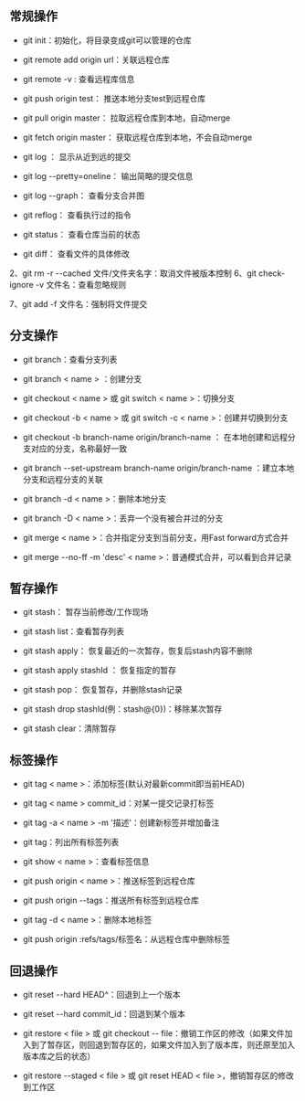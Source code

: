 ## 常规操作
- git init：初始化，将目录变成git可以管理的仓库

- git remote add origin url：关联远程仓库
- git remote -v : 查看远程库信息

- git push origin test： 推送本地分支test到远程仓库
- git pull origin master： 拉取远程仓库到本地，自动merge
- git fetch origin master： 获取远程仓库到本地，不会自动merge

- git log ： 显示从近到远的提交
- git log --pretty=oneline： 输出简略的提交信息
- git log --graph： 查看分支合并图

- git reflog： 查看执行过的指令

- git status： 查看仓库当前的状态
- git diff： 查看文件的具体修改

2、git rm -r --cached 文件/文件夹名字：取消文件被版本控制
6、git check-ignore -v 文件名：查看忽略规则

7、git add -f 文件名：强制将文件提交

## 分支操作
- git branch：查看分支列表

- git branch < name > ：创建分支
- git checkout < name > 或 git switch < name >：切换分支
- git checkout -b < name > 或 git switch -c < name >：创建并切换到分支
- git checkout -b branch-name origin/branch-name ： 在本地创建和远程分支对应的分支，名称最好一致
- git branch --set-upstream branch-name origin/branch-name ：建立本地分支和远程分支的关联

- git branch -d < name >：删除本地分支
- git branch -D < name >：丢弃一个没有被合并过的分支

- git merge < name >：合并指定分支到当前分支，用Fast forward方式合并
- git merge --no-ff -m 'desc' < name >：普通模式合并，可以看到合并记录

## 暂存操作
- git stash： 暂存当前修改/工作现场
- git stash list：查看暂存列表
- git stash apply： 恢复最近的一次暂存，恢复后stash内容不删除
- git stash apply stashId ： 恢复指定的暂存
- git stash pop： 恢复暂存，并删除stash记录

- git stash drop stashId(例：stash@{0})：移除某次暂存
- git stash clear：清除暂存

## 标签操作
- git tag < name >：添加标签(默认对最新commit即当前HEAD)
- git tag < name > commit_id：对某一提交记录打标签
- git tag -a < name > -m '描述'：创建新标签并增加备注

- git tag：列出所有标签列表
- git show < name >：查看标签信息

- git push origin < name >：推送标签到远程仓库
- git push origin --tags：推送所有标签到远程仓库

- git tag -d < name >：删除本地标签
- git push origin :refs/tags/标签名：从远程仓库中删除标签

## 回退操作
- git reset --hard HEAD^：回退到上一个版本
- git reset --hard commit_id：回退到某个版本

- git restore  < file > 或 git checkout -- file：撤销工作区的修改（如果文件加入到了暂存区，则回退到暂存区的，如果文件加入到了版本库，则还原至加入版本库之后的状态）
- git restore --staged < file > 或 git reset HEAD < file >，撤销暂存区的修改到工作区

